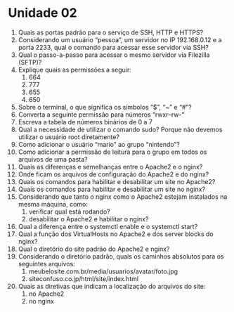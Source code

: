 # Unidade 02

1. Quais as portas padrão para o serviço de SSH, HTTP e HTTPS?
1. Considerando um usuário “pessoa”, um servidor no IP 192.168.0.12 e a porta 2233, qual o comando para acessar esse servidor via SSH?
1. Qual o passo-a-passo para acessar o mesmo servidor via Filezilla (SFTP)?
1. Explique quais as permissões a seguir:
    1. 664
    1. 777
    1. 655
    1. 650
1. Sobre o terminal, o que significa os símbolos “$”, “~” e “#”?
1. Converta a seguinte permissão para números “rwxr–rw-”
1. Escreva a tabela de números binários de 0 a 7
1. Qual a necessidade de utilizar o comando sudo? Porque não devemos utilizar o usuário root diretamente?
1. Como adicionar o usuário “mario” ao grupo “nintendo”?
1. Como adicionar a permissão de leitura para o grupo em todos os arquivos de uma pasta?
1. Quais as diferenças e semelhanças entre o Apache2 e o nginx?
1. Onde ficam os arquivos de configuração do Apache2 e do nginx?
1. Quais os comandos para habilitar e desabilitar um site no Apache2?
1. Quais os comandos para habilitar e desabilitar um site no nginx?
1. Considerando que tanto o nginx como o Apache2 estejam instalados na mesma máquina, como:
    1. verificar qual está rodando?
    1. desabilitar o Apache2 e habilitar o nginx?
1. Qual a diferença entre o systemctl enable e o systemctl start?
1. Qual a função dos VirtualHosts no Apache2 e dos server blocks do nginx?
1. Qual o diretório do site padrão do Apache2 e nginx?
1. Considerando o diretório padrão, quais os caminhos absolutos para os seguintes arquivos:
    1. meubelosite.com.br/media/usuarios/avatar/foto.jpg
    1. siteconfuso.co.jp/html/site/index.html
1. Quais as diretivas que indicam a localização do arquivos do site:
    1. no Apache2
    1. no nginx

